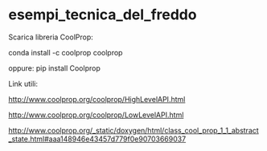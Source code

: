 # esempi_tecnica_del_freddo

Scarica libreria CoolProp:

conda install -c coolprop coolprop

oppure:
pip install Coolprop


Link utili:

http://www.coolprop.org/coolprop/HighLevelAPI.html



http://www.coolprop.org/coolprop/LowLevelAPI.html


http://www.coolprop.org/_static/doxygen/html/class_cool_prop_1_1_abstract_state.html#aaa148946e43457d779f0e90703669037
